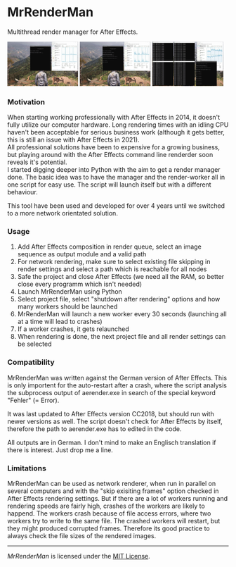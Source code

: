 # MrRenderMan
Multithread render manager for After Effects.

<img src="/Screens/Start.jpg" width="32%" /> <img src="/Screens/Settings.jpg" width="32%" /> <img src="/Screens/Workers.jpg" width="32%" />

### Motivation
When starting working professionally with After Effects in 2014, it doesn't fully utilize our computer hardware. Long rendering times with an idling CPU haven't been acceptable for serious business work (although it gets better, this is still an issue with After Effects in 2021).  
All professional solutions have been to expensive for a growing business, but playing around with the After Effects command line renderder soon reveals it's potential.  
I started digging deeper into Python with the aim to get a render manager done. The basic idea was to have the manager and the render-worker all in one script for easy use. The script will launch itself but with a different behaviour.  

This tool have been used and developed for over 4 years until we switched to a more network orientated solution. 

### Usage
1. Add After Effects composition in render queue, select an image sequence as output module and a valid path
2. For network rendering, make sure to select existing file skipping in render settings and select a path which is reachable for all nodes
3. Safe the project and close After Effects (we need all the RAM, so better close every programm which isn't needed)
4. Launch MrRenderMan using Python
5. Select project file, select "shutdown after rendering" options and how many workers should be launched
6. MrRenderMan will launch a new worker every 30 seconds (launching all at a time will lead to crashes)
7. If a worker crashes, it gets relaunched
8. When rendering is done, the next project file and all render settings can be selected

### Compatibility 
MrRenderMan was written against the German version of After Effects. This is only importent for the auto-restart after a crash, where the script analysis the subprocess output of aerender.exe in search of the special keyword "Fehler" (= Error).  

It was last updated to After Effects version CC2018, but should run with newer versions as well. The script doesn't check for After Effects by itself, therefore the path to aerender.exe has to edited in the code. 

All outputs are in German. I don't mind to make an Englisch translation if there is interest. Just drop me a line. 

### Limitations
MrRenderMan can be used as network renderer, when run in parallel on several computers and with the "skip exisiting frames" option checked in After Effects rendering settings. But if there are a lot of workers running and rendering speeds are fairly high, crashes of the workers are likely to happend. The workers crash because of file access errors, where two workers try to write to the same file. The crashed workers will restart, but they might produced corrupted frames. Therefore its good practice to always check the file sizes of the rendered images.



---
*MrRenderMan* is licensed under the [MIT License](https://github.com/mrtnRitter/MrRenderMan/blob/main/LICENSE).
